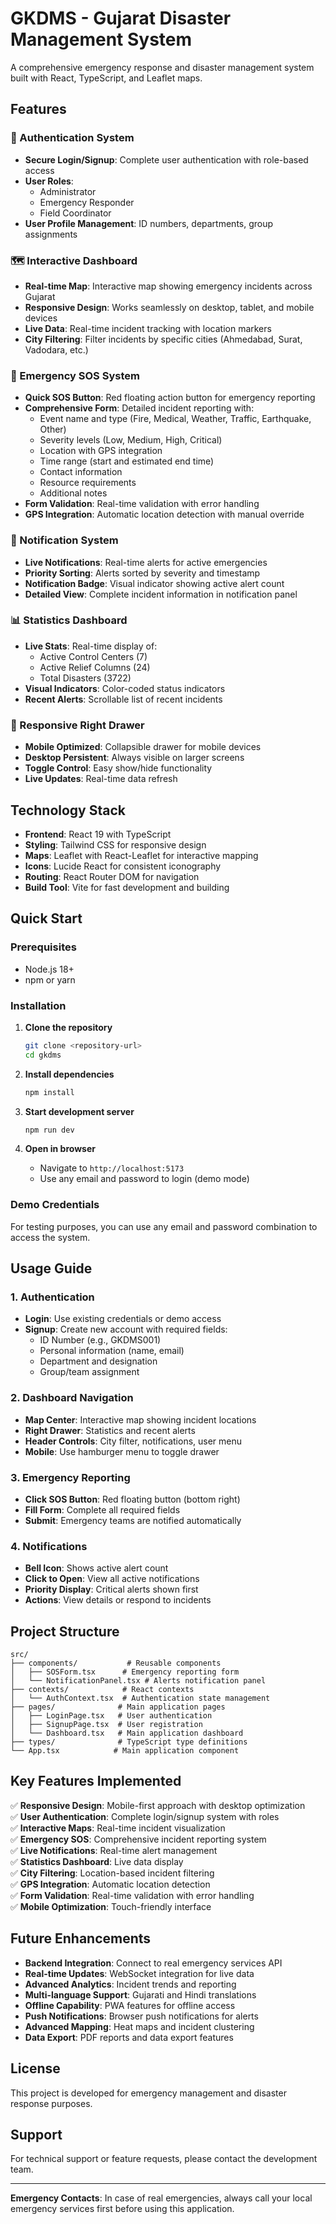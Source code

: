 # GKDMS - Gujarat Disaster Management System

A comprehensive emergency response and disaster management system built with React, TypeScript, and Leaflet maps.

## Features

### 🔐 Authentication System
- **Secure Login/Signup**: Complete user authentication with role-based access
- **User Roles**: 
  - Administrator
  - Emergency Responder  
  - Field Coordinator
- **User Profile Management**: ID numbers, departments, group assignments

### 🗺️ Interactive Dashboard
- **Real-time Map**: Interactive map showing emergency incidents across Gujarat
- **Responsive Design**: Works seamlessly on desktop, tablet, and mobile devices
- **Live Data**: Real-time incident tracking with location markers
- **City Filtering**: Filter incidents by specific cities (Ahmedabad, Surat, Vadodara, etc.)

### 🚨 Emergency SOS System
- **Quick SOS Button**: Red floating action button for emergency reporting
- **Comprehensive Form**: Detailed incident reporting with:
  - Event name and type (Fire, Medical, Weather, Traffic, Earthquake, Other)
  - Severity levels (Low, Medium, High, Critical)
  - Location with GPS integration
  - Time range (start and estimated end time)
  - Contact information
  - Resource requirements
  - Additional notes
- **Form Validation**: Real-time validation with error handling
- **GPS Integration**: Automatic location detection with manual override

### 🔔 Notification System
- **Live Notifications**: Real-time alerts for active emergencies
- **Priority Sorting**: Alerts sorted by severity and timestamp
- **Notification Badge**: Visual indicator showing active alert count
- **Detailed View**: Complete incident information in notification panel

### 📊 Statistics Dashboard
- **Live Stats**: Real-time display of:
  - Active Control Centers (7)
  - Active Relief Columns (24)
  - Total Disasters (3722)
- **Visual Indicators**: Color-coded status indicators
- **Recent Alerts**: Scrollable list of recent incidents

### 📱 Responsive Right Drawer
- **Mobile Optimized**: Collapsible drawer for mobile devices
- **Desktop Persistent**: Always visible on larger screens
- **Toggle Control**: Easy show/hide functionality
- **Live Updates**: Real-time data refresh

## Technology Stack

- **Frontend**: React 19 with TypeScript
- **Styling**: Tailwind CSS for responsive design
- **Maps**: Leaflet with React-Leaflet for interactive mapping
- **Icons**: Lucide React for consistent iconography
- **Routing**: React Router DOM for navigation
- **Build Tool**: Vite for fast development and building

## Quick Start

### Prerequisites
- Node.js 18+ 
- npm or yarn

### Installation

1. **Clone the repository**
   ```bash
   git clone <repository-url>
   cd gkdms
   ```

2. **Install dependencies**
   ```bash
   npm install
   ```

3. **Start development server**
   ```bash
   npm run dev
   ```

4. **Open in browser**
   - Navigate to `http://localhost:5173`
   - Use any email and password to login (demo mode)

### Demo Credentials
For testing purposes, you can use any email and password combination to access the system.

## Usage Guide

### 1. Authentication
- **Login**: Use existing credentials or demo access
- **Signup**: Create new account with required fields:
  - ID Number (e.g., GKDMS001)
  - Personal information (name, email)
  - Department and designation
  - Group/team assignment

### 2. Dashboard Navigation
- **Map Center**: Interactive map showing incident locations
- **Right Drawer**: Statistics and recent alerts
- **Header Controls**: City filter, notifications, user menu
- **Mobile**: Use hamburger menu to toggle drawer

### 3. Emergency Reporting
- **Click SOS Button**: Red floating button (bottom right)
- **Fill Form**: Complete all required fields
- **Submit**: Emergency teams are notified automatically

### 4. Notifications
- **Bell Icon**: Shows active alert count
- **Click to Open**: View all active notifications
- **Priority Display**: Critical alerts shown first
- **Actions**: View details or respond to incidents

## Project Structure

```
src/
├── components/           # Reusable components
│   ├── SOSForm.tsx      # Emergency reporting form
│   └── NotificationPanel.tsx # Alerts notification panel
├── contexts/            # React contexts
│   └── AuthContext.tsx  # Authentication state management
├── pages/              # Main application pages
│   ├── LoginPage.tsx   # User authentication
│   ├── SignupPage.tsx  # User registration
│   └── Dashboard.tsx   # Main application dashboard
├── types/              # TypeScript type definitions
└── App.tsx            # Main application component
```

## Key Features Implemented

✅ **Responsive Design**: Mobile-first approach with desktop optimization  
✅ **User Authentication**: Complete login/signup system with roles  
✅ **Interactive Maps**: Real-time incident visualization  
✅ **Emergency SOS**: Comprehensive incident reporting system  
✅ **Live Notifications**: Real-time alert management  
✅ **Statistics Dashboard**: Live data display  
✅ **City Filtering**: Location-based incident filtering  
✅ **GPS Integration**: Automatic location detection  
✅ **Form Validation**: Real-time validation with error handling  
✅ **Mobile Optimization**: Touch-friendly interface  

## Future Enhancements

- **Backend Integration**: Connect to real emergency services API
- **Real-time Updates**: WebSocket integration for live data
- **Advanced Analytics**: Incident trends and reporting
- **Multi-language Support**: Gujarati and Hindi translations
- **Offline Capability**: PWA features for offline access
- **Push Notifications**: Browser push notifications for alerts
- **Advanced Mapping**: Heat maps and incident clustering
- **Data Export**: PDF reports and data export features

## License

This project is developed for emergency management and disaster response purposes.

## Support

For technical support or feature requests, please contact the development team.

---

**Emergency Contacts**: In case of real emergencies, always call your local emergency services first before using this application.
